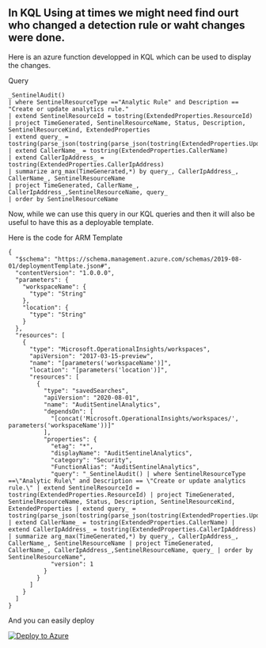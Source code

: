 



## In KQL Using at times we might need find ourt who changed a detection rule or waht changes were done.
Here is an azure function developped in KQL which can be used to display the changes.

Query


```
_SentinelAudit()
| where SentinelResourceType =="Analytic Rule" and Description == "Create or update analytics rule."
| extend SentinelResourceId = tostring(ExtendedProperties.ResourceId)
| project TimeGenerated, SentinelResourceName, Status, Description, SentinelResourceKind, ExtendedProperties
| extend query_ = tostring(parse_json(tostring(parse_json(tostring(ExtendedProperties.UpdatedResourceState)).properties)).query)
| extend CallerName_ = tostring(ExtendedProperties.CallerName)
| extend CallerIpAddress_ = tostring(ExtendedProperties.CallerIpAddress)
| summarize arg_max(TimeGenerated,*) by query_, CallerIpAddress_, CallerName_, SentinelResourceName
| project TimeGenerated, CallerName_, CallerIpAddress_,SentinelResourceName, query_
| order by SentinelResourceName

```

Now, while we can use this query in our KQL queries and then it will also be useful to have this as a deployable template.

Here is the code for ARM Template

```
{
  "$schema": "https://schema.management.azure.com/schemas/2019-08-01/deploymentTemplate.json#",
  "contentVersion": "1.0.0.0",
  "parameters": {
    "workspaceName": {
      "type": "String"
    },
    "location": {
      "type": "String"
    }
  },
  "resources": [
    {
      "type": "Microsoft.OperationalInsights/workspaces",
      "apiVersion": "2017-03-15-preview",
      "name": "[parameters('workspaceName')]",
      "location": "[parameters('location')]",
      "resources": [
        {
          "type": "savedSearches",
          "apiVersion": "2020-08-01",
          "name": "AuditSentinelAnalytics",
          "dependsOn": [
            "[concat('Microsoft.OperationalInsights/workspaces/', parameters('workspaceName'))]"
          ],
          "properties": {
            "etag": "*",
            "displayName": "AuditSentinelAnalytics",
            "category": "Security",
            "FunctionAlias": "AuditSentinelAnalytics",
            "query": "_SentinelAudit() | where SentinelResourceType ==\"Analytic Rule\" and Description == \"Create or update analytics rule.\" | extend SentinelResourceId = tostring(ExtendedProperties.ResourceId) | project TimeGenerated, SentinelResourceName, Status, Description, SentinelResourceKind, ExtendedProperties | extend query_ = tostring(parse_json(tostring(parse_json(tostring(ExtendedProperties.UpdatedResourceState)).properties)).query) | extend CallerName_ = tostring(ExtendedProperties.CallerName) | extend CallerIpAddress_ = tostring(ExtendedProperties.CallerIpAddress) | summarize arg_max(TimeGenerated,*) by query_, CallerIpAddress_, CallerName_, SentinelResourceName | project TimeGenerated, CallerName_, CallerIpAddress_,SentinelResourceName, query_ | order by SentinelResourceName",
            "version": 1
          }
        }
      ]
    }
  ]
}
```

And you can easily deploy

[![Deploy to Azure](https://aka.ms/deploytoazurebutton)](https://portal.azure.com/#create/Microsoft.Template/uri/https%3A%2F%2Fraw.githubusercontent.com%2Fsamikroy%2Fkql-store%2Fmain%2FAuditSentinelAnalyticUpdate%2Fazuredeploy.json)
